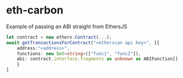 # eth-carbon
Example of passing an ABI straight from EthersJS
```ts
let contract = new ethers.Contract(...);
await getTransactionsForContract("<etherscan api key>", [{
	address:"<address>",
	functions: new Set<string>(["func1", "func2"]),
	abi: contract.interface.fragments as unknown as ABIFunction[]
	}
]
```